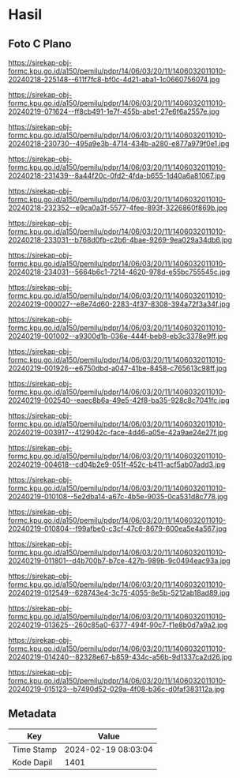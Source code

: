 # Hasil

## Foto C Plano

https://sirekap-obj-formc.kpu.go.id/a150/pemilu/pdpr/14/06/03/20/11/1406032011010-20240218-225148--611f7fc8-bf0c-4d21-aba1-1c0660756074.jpg

https://sirekap-obj-formc.kpu.go.id/a150/pemilu/pdpr/14/06/03/20/11/1406032011010-20240219-071624--ff8cb491-1e7f-455b-abe1-27e6f6a2557e.jpg

https://sirekap-obj-formc.kpu.go.id/a150/pemilu/pdpr/14/06/03/20/11/1406032011010-20240218-230730--495a9e3b-4714-434b-a280-e877a979f0e1.jpg

https://sirekap-obj-formc.kpu.go.id/a150/pemilu/pdpr/14/06/03/20/11/1406032011010-20240218-231439--8a44f20c-0fd2-4fda-b655-1d40a6a81067.jpg

https://sirekap-obj-formc.kpu.go.id/a150/pemilu/pdpr/14/06/03/20/11/1406032011010-20240218-232352--e9ca0a3f-5577-4fee-893f-3226860f869b.jpg

https://sirekap-obj-formc.kpu.go.id/a150/pemilu/pdpr/14/06/03/20/11/1406032011010-20240218-233031--b768d0fb-c2b6-4bae-9269-9ea029a34db6.jpg

https://sirekap-obj-formc.kpu.go.id/a150/pemilu/pdpr/14/06/03/20/11/1406032011010-20240218-234031--5664b6c1-7214-4620-978d-e55bc755545c.jpg

https://sirekap-obj-formc.kpu.go.id/a150/pemilu/pdpr/14/06/03/20/11/1406032011010-20240219-000027--e8e74d60-2283-4f37-8308-394a72f3a34f.jpg

https://sirekap-obj-formc.kpu.go.id/a150/pemilu/pdpr/14/06/03/20/11/1406032011010-20240219-001002--a9300d1b-036e-444f-beb8-eb3c3378e9ff.jpg

https://sirekap-obj-formc.kpu.go.id/a150/pemilu/pdpr/14/06/03/20/11/1406032011010-20240219-001926--e6750dbd-a047-41be-8458-c765613c98ff.jpg

https://sirekap-obj-formc.kpu.go.id/a150/pemilu/pdpr/14/06/03/20/11/1406032011010-20240219-002540--eaec8b6a-49e5-42f8-ba35-928c8c7041fc.jpg

https://sirekap-obj-formc.kpu.go.id/a150/pemilu/pdpr/14/06/03/20/11/1406032011010-20240219-003917--4129042c-face-4d46-a05e-42a9ae24e27f.jpg

https://sirekap-obj-formc.kpu.go.id/a150/pemilu/pdpr/14/06/03/20/11/1406032011010-20240219-004618--cd04b2e9-051f-452c-b411-acf5ab07add3.jpg

https://sirekap-obj-formc.kpu.go.id/a150/pemilu/pdpr/14/06/03/20/11/1406032011010-20240219-010108--5e2dba14-a67c-4b5e-9035-0ca531d8c778.jpg

https://sirekap-obj-formc.kpu.go.id/a150/pemilu/pdpr/14/06/03/20/11/1406032011010-20240219-010804--f99afbe0-c3cf-47c6-8679-600ea5e4a567.jpg

https://sirekap-obj-formc.kpu.go.id/a150/pemilu/pdpr/14/06/03/20/11/1406032011010-20240219-011801--d4b700b7-b7ce-427b-989b-9c0494eac93a.jpg

https://sirekap-obj-formc.kpu.go.id/a150/pemilu/pdpr/14/06/03/20/11/1406032011010-20240219-012549--628743e4-3c75-4055-8e5b-5212ab18ad89.jpg

https://sirekap-obj-formc.kpu.go.id/a150/pemilu/pdpr/14/06/03/20/11/1406032011010-20240219-013625--260c85a0-6377-494f-90c7-f1e8b0d7a9a2.jpg

https://sirekap-obj-formc.kpu.go.id/a150/pemilu/pdpr/14/06/03/20/11/1406032011010-20240219-014240--82328e67-b859-434c-a56b-9d1337ca2d26.jpg

https://sirekap-obj-formc.kpu.go.id/a150/pemilu/pdpr/14/06/03/20/11/1406032011010-20240219-015123--b7490d52-029a-4f08-b36c-d0faf383112a.jpg


## Metadata

| Key        | Value               |
| ---------- | ------------------- |
| Time Stamp | 2024-02-19 08:03:04 |
| Kode Dapil | 1401                |




